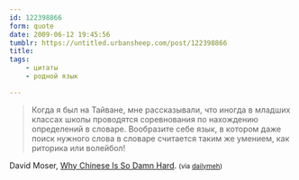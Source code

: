 ```yaml
---
id: 122398866
form: quote
date: 2009-06-12 19:45:56
tumblr: https://untitled.urbansheep.com/post/122398866
title: 
tags:
    - цитаты
    - родной язык

---
```


<blockquote>
Когда я был на Тайване, мне рассказывали, что иногда в младших классах школы проводятся соревнования по нахождению определений в словаре. Вообразите себе язык, в котором даже поиск нужного слова в словаре считается таким же умением, как риторика или волейбол!
</blockquote>

David Moser, <a href="http://www.pinyin.info/readings/texts/moser.html">Why Chinese Is So Damn Hard</a>. <small>(via <a href="http://dailymeh.tumblr.com/post/122343929">dailymeh</a>)</small>
